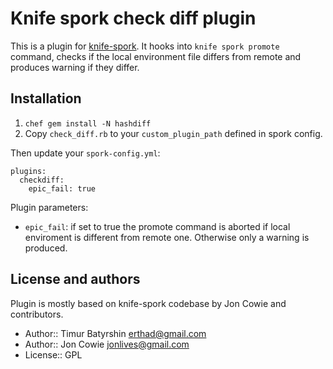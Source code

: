 # Knife spork check diff plugin

This is a plugin for [knife-spork](https://github.com/jonlives/knife-spork).
It hooks into `knife spork promote` command, checks if the local environment file differs from remote and produces warning if they differ.

## Installation

1. `chef gem install -N hashdiff`
2. Copy `check_diff.rb` to your `custom_plugin_path` defined in spork config.

Then update your `spork-config.yml`:
```
plugins:
  checkdiff:
    epic_fail: true
```

Plugin parameters:
* `epic_fail`: if set to true the promote command is aborted if local enviroment is different from remote one. Otherwise only a warning is produced.

## License and authors
Plugin is mostly based on knife-spork codebase by Jon Cowie and contributors.

* Author:: Timur Batyrshin <erthad@gmail.com>
* Author:: Jon Cowie <jonlives@gmail.com>
* License:: GPL
